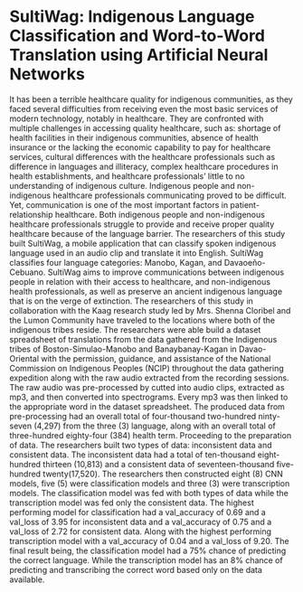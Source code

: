 # SultiWag: Indigenous Language Classification and Word-to-Word Translation using Artificial Neural Networks

It has been a terrible healthcare quality for indigenous communities, as they faced several difficulties from receiving even the most basic services of modern technology, notably in healthcare. They are confronted with multiple challenges in accessing quality healthcare, such as: shortage of health facilities in their indigenous communities, absence of health insurance or the lacking the economic capability to pay for healthcare services, cultural differences with the healthcare professionals such as difference in languages and illiteracy, complex healthcare procedures in health establishments, and healthcare professionals’ little to no understanding of indigenous culture. Indigenous people and non-indigenous healthcare professionals communicating proved to be difficult. Yet, communication is one of the most important factors in patient-relationship healthcare. Both indigenous people and non-indigenous healthcare professionals struggle to provide and receive proper quality healthcare because of the language barrier. The researchers of this study built SultiWag, a mobile application that can classify spoken indigenous language used in an audio clip and translate it into English. SultiWag classifies four language categories: Manobo, Kagan, and Davaoeño-Cebuano. SultiWag aims to improve communications between indigenous people in relation with their access to healthcare, and non-indigenous health professionals, as well as preserve an ancient indigenous language that is on the verge of extinction. The researchers of this study in collaboration with the Kaag research study led by Mrs. Shenna Cloribel and the Lumon Community have traveled to the locations where both of the indigenous tribes reside. The researchers were able build a dataset spreadsheet of translations from the data gathered from the Indigenous tribes of Boston-Simulao-Manobo and Banaybanay-Kagan in Davao-Oriental with the permission, guidance, and assistance of the National Commission on Indigenous Peoples (NCIP) throughout the data gathering expedition along with the raw audio extracted from the recording sessions. The raw audio was pre-processed by cutted into audio clips, extracted as mp3, and then converted into spectrograms. Every mp3 was then linked to the appropriate word in the dataset spreadsheet. The produced data from pre-processing had an overall total of four-thousand two-hundred ninty-seven (4,297) from the three (3) language, along with an overall total of three-hundred eighty-four (384) health term. Proceeding to the preparation of data. The researchers built two types of data: inconsistent data and consistent data. The inconsistent data had a total of ten-thousand eight-hundred thirteen (10,813) and a consistent data of seventeen-thousand five-hundred twenty(17,520). The researchers then constructed eight (8) CNN models, five (5) were classification models and three (3) were transcription models. The classification model was fed with both types of data while the transcription model was fed only the consistent data. The highest performing model for classification had a val_accuracy of 0.69 and a val_loss of 3.95 for inconsistent data and a val_accuracy of 0.75 and a val_loss of 2.72 for consistent data. Along with the highest performing transcription model with a val_accuracy of 0.04 and a val_loss of 9.20. The final result being, the classification model had a 75% chance of predicting the correct language. While the transcription model has an 8% chance of predicting and transcribing the correct word based only on the data available.
